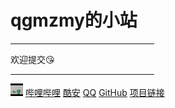 # qgmzmy的小站
<hr style="FILTER: alpha(opacity=100,finishopacity=0,style=3)" width="230" SIZE=3 align="left">
欢迎提交😘
<hr style="FILTER: alpha(opacity=100,finishopacity=0,style=3)" width="230" SIZE=3 align="left">
<a href="https://www.bilibili.com/video/BV1GJ411x7h7"><img src="images/qgmzmy.jpg" width="20"></a>
<a href="https://space.bilibili.com/551397484">哔哩哔哩</a>
<a href="https://www.coolapk.com/u/22766096">酷安</a>
<a href="https://qm.qq.com/cgi-bin/qm/qr?k=TNntz1LctjtqGvrk9Ig4UuAeirU-_lUI&noverify=0&personal_qrcode_source=3">QQ</a>
<a href="https://github.com/qgmzmy">GitHub</a>
<a href="https://github.com/qgmzmy/qgmzmy.github.io">项目链接</a>
